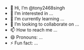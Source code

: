 - 👋 Hi, I’m @tony2468singh
- 👀 I’m interested in ...
- 🌱 I’m currently learning ...
- 💞️ I’m looking to collaborate on ...
- 📫 How to reach me ...
- 😄 Pronouns: ...
- ⚡ Fun fact: ...

<!---
tony2468singh/tony2468singh is a ✨ special ✨ repository because its `README.md` (this file) appears on your GitHub profile.
You can click the Preview link to take a look at your changes.
--->
